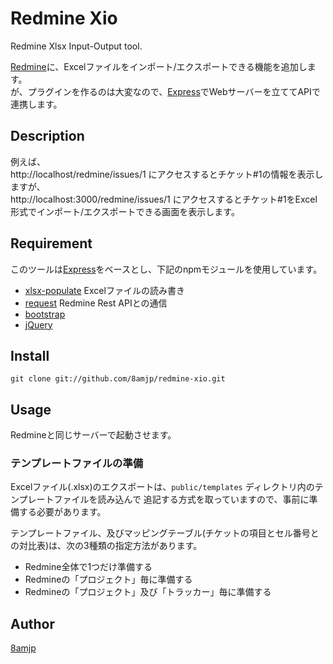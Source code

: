 Redmine Xio
===========

Redmine Xlsx Input-Output tool.
    
[Redmine](http://www.redmine.org/)に、Excelファイルをインポート/エクスポートできる機能を追加します。  
が、プラグインを作るのは大変なので、[Express](https://www.npmjs.com/package/express)でWebサーバーを立ててAPIで連携します。

## Description

例えば、  
http://localhost/redmine/issues/1 にアクセスするとチケット#1の情報を表示しますが、  
http://localhost:3000/redmine/issues/1 にアクセスするとチケット#1をExcel形式でインポート/エクスポートできる画面を表示します。

## Requirement

このツールは[Express](https://www.npmjs.com/package/express)をベースとし、下記のnpmモジュールを使用しています。

* [xlsx-populate](https://www.npmjs.com/package/xlsx-populate) Excelファイルの読み書き
* [request](https://www.npmjs.com/package/request) Redmine Rest APIとの通信
* [bootstrap](https://www.npmjs.com/package/bootstrap)
* [jQuery](https://www.npmjs.com/package/jquery)

## Install

`git clone git://github.com/8amjp/redmine-xio.git`

## Usage

Redmineと同じサーバーで起動させます。

### テンプレートファイルの準備

Excelファイル(.xlsx)のエクスポートは、`public/templates` ディレクトリ内のテンプレートファイルを読み込んで
追記する方式を取っていますので、事前に準備する必要があります。

テンプレートファイル、及びマッピングテーブル(チケットの項目とセル番号との対比表)は、次の3種類の指定方法があります。

* Redmine全体で1つだけ準備する
* Redmineの「プロジェクト」毎に準備する
* Redmineの「プロジェクト」及び「トラッカー」毎に準備する 

## Author

[8amjp](https://github.com/8amjp)

